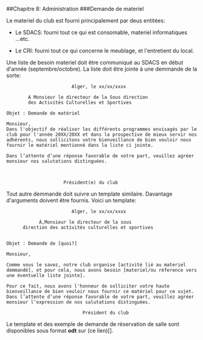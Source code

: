 ##Chapitre 8: Administration
###Demande de materiel

Le materiel du club est fourni principalement par deus entitées:

- Le SDACS: fourni tout ce qui est consomable, materiel informatiques ...etc.

- Le CRI: fourni tout ce qui concerne le meublage, et l'entretient du local.


Une liste de besoin materiel doit être communiqué au SDACS en début d'année (septembre/octobre). La liste doit être jointe à une demmande de la sorte:


```
						Alger, le xx/xx/xxxx

		A Monsieur le directeur de la Sous direction 
		des Activités Culturelles et Sportives 

Objet : Demande de matériel

Monsieur,
Dans l'objectif de réaliser les différents programmes envisagés par le club pour l'année 20XX/20XX et dans la prospective de mieux servir nos adhérents, nous sollicitons votre bienveillance de bien vouloir nous fournir le matériel mentionné dans la liste ci jointe.
	
Dans l’attente d’une réponse favorable de votre part, veuillez agréer monsieur nos salutations distinguées.

			

					 Président(e) du club
```


Tout autre demmande doit suivre un template similaire. Davantage d'arguments doivent être fournis. Voici un template:


```
						Alger, le xx/xx/xxxx

			À,Monsieur le directeur de la sous 
 	  direction des activités culturelles et sportives


Objet : Demande de [quoi?]

Monsieur,

Comme vous le savez, notre club organise [activité lié au materiel demmandé], et pour cela, nous avons besoin [materiel/ou réference vers une éventuelle liste jointe].

Pour ce fait, nous avons l'honneur de solliciter votre haute bienveillance de bien vouloir nous fournir ce matériel pour ce sujet.
Dans l’attente d’une réponse favorable de votre part, veuillez agréer monsieur l’expression de nos salutations distinguées.

							Président du club
```

Le template et des exemple de demande de réservation de salle sont disponibles sous format **odt** sur (ce lien)[].

